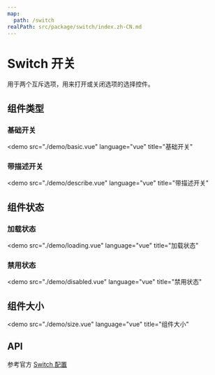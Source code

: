 ```yaml
---
map:
  path: /switch
realPath: src/package/switch/index.zh-CN.md
---
```


# Switch 开关

用于两个互斥选项，用来打开或关闭选项的选择控件。

## 组件类型

### 基础开关

<demo src="./demo/basic.vue"
  language="vue"
  title="基础开关"
  >
</demo>

### 带描述开关

<demo src="./demo/describe.vue"
  language="vue"
  title="带描述开关"
  >
</demo>

## 组件状态

### 加载状态

<demo src="./demo/loading.vue"
  language="vue"
  title="加载状态"
  >
</demo>

### 禁用状态

<demo src="./demo/disabled.vue"
  language="vue"
  title="禁用状态"
  >
</demo>

## 组件大小

<demo src="./demo/size.vue"
  language="vue"
  title="组件大小"
  >
</demo>

## API

参考官方 [Switch 配置](https://2x.antdv.com/components/switch-cn#API)
